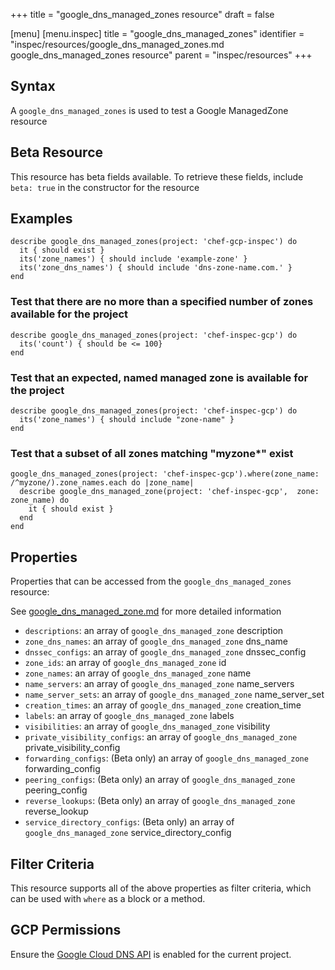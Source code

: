+++
title = "google_dns_managed_zones resource"
draft = false

[menu]
  [menu.inspec]
    title = "google_dns_managed_zones"
    identifier = "inspec/resources/google_dns_managed_zones.md google_dns_managed_zones resource"
    parent = "inspec/resources"
+++


## Syntax
A `google_dns_managed_zones` is used to test a Google ManagedZone resource


## Beta Resource
This resource has beta fields available. To retrieve these fields, include `beta: true` in the constructor for the resource

## Examples
```
describe google_dns_managed_zones(project: 'chef-gcp-inspec') do
  it { should exist }
  its('zone_names') { should include 'example-zone' }
  its('zone_dns_names') { should include 'dns-zone-name.com.' }
end
```

### Test that there are no more than a specified number of zones available for the project

    describe google_dns_managed_zones(project: 'chef-inspec-gcp') do
      its('count') { should be <= 100}
    end

### Test that an expected, named managed zone is available for the project

    describe google_dns_managed_zones(project: 'chef-inspec-gcp') do
      its('zone_names') { should include "zone-name" }
    end

### Test that a subset of all zones matching "myzone*" exist

    google_dns_managed_zones(project: 'chef-inspec-gcp').where(zone_name: /^myzone/).zone_names.each do |zone_name|
      describe google_dns_managed_zone(project: 'chef-inspec-gcp',  zone: zone_name) do
        it { should exist }
      end
    end

## Properties
Properties that can be accessed from the `google_dns_managed_zones` resource:

See [google_dns_managed_zone.md](google_dns_managed_zone.md) for more detailed information
  * `descriptions`: an array of `google_dns_managed_zone` description
  * `zone_dns_names`: an array of `google_dns_managed_zone` dns_name
  * `dnssec_configs`: an array of `google_dns_managed_zone` dnssec_config
  * `zone_ids`: an array of `google_dns_managed_zone` id
  * `zone_names`: an array of `google_dns_managed_zone` name
  * `name_servers`: an array of `google_dns_managed_zone` name_servers
  * `name_server_sets`: an array of `google_dns_managed_zone` name_server_set
  * `creation_times`: an array of `google_dns_managed_zone` creation_time
  * `labels`: an array of `google_dns_managed_zone` labels
  * `visibilities`: an array of `google_dns_managed_zone` visibility
  * `private_visibility_configs`: an array of `google_dns_managed_zone` private_visibility_config
  * `forwarding_configs`: (Beta only) an array of `google_dns_managed_zone` forwarding_config
  * `peering_configs`: (Beta only) an array of `google_dns_managed_zone` peering_config
  * `reverse_lookups`: (Beta only) an array of `google_dns_managed_zone` reverse_lookup
  * `service_directory_configs`: (Beta only) an array of `google_dns_managed_zone` service_directory_config

## Filter Criteria
This resource supports all of the above properties as filter criteria, which can be used
with `where` as a block or a method.

## GCP Permissions

Ensure the [Google Cloud DNS API](https://console.cloud.google.com/apis/library/dns.googleapis.com/) is enabled for the current project.
